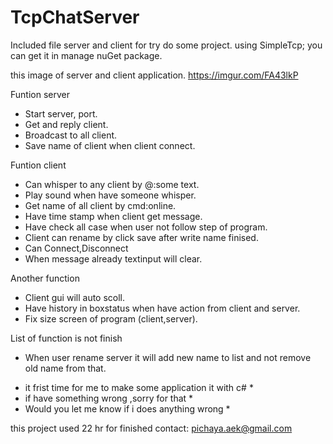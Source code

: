 # TcpChatServer
Included file server and client for try do some project. 
using SimpleTcp; you can get it in manage nuGet package.

this image of server and client application.
https://imgur.com/FA43lkP

Funtion server
  - Start server, port.
  - Get and reply client.
  - Broadcast to all client.
  - Save name of client when client connect.
  
Funtion client 
  - Can whisper to any client by @<name>:some text.
  - Play sound when have someone whisper.
  - Get name of all client by cmd:online.
  - Have time stamp when client get message.
  - Have check all case when user not follow step of program.
  - Client can rename by click save after write name finised.
  - Can Connect,Disconnect
  - When message already textinput will clear.
 
 Another function
 - Client gui will auto scoll.
 - Have history in boxstatus when have action from client and server.
 - Fix size screen of program (client,server).

List of function is not finish
  - When user rename server it will add new name to list and not remove old name from that.


* it frist time for me to make some application it with c# *
* if have something wrong ,sorry for that *
* Would you let me know if i does anything wrong *

this project used 22 hr for finished
contact: pichaya.aek@gmail.com
